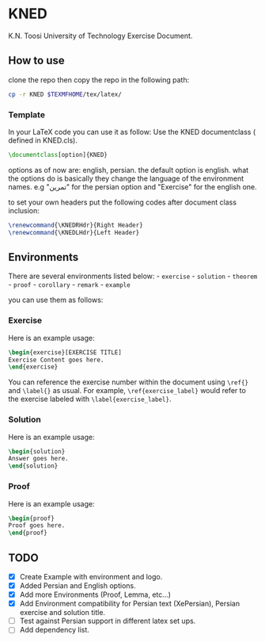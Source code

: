 # KNED
K.N. Toosi University of Technology Exercise Document.

## How to use

clone the repo then copy the repo in the following path:

```sh
cp -r KNED $TEXMFHOME/tex/latex/
```
### Template 
In your LaTeX code you can use it as follow:
Use the KNED documentclass ( defined in KNED.cls).
```latex
\documentclass[option]{KNED}
```
options as of now are: english, persian.
the default option is english.
what the options do is basically they change the language of the
environment names.
e.g "تمرین" for the persian option and "Exercise" for the english one.

to set your own headers put the following codes after document class inclusion:

```latex
\renewcommand{\KNEDRHdr}{Right Header}
\renewcommand{\KNEDLHdr}{Left Header}
```

## Environments
There are several environments listed below:
    - `exercise`
    - `solution`
    - `theorem`
    - `proof`
    - `corollary`
    - `remark`
    - `example`

you can use them as follows:

### Exercise
Here is an example usage:
```latex
\begin{exercise}[EXERCISE TITLE]
Exercise Content goes here.
\end{exercise}
```
You can reference the exercise number within the document using `\ref{}` and `\label{}` as usual. For example, `\ref{exercise_label}` would refer to the exercise labeled with `\label{exercise_label}`.

### Solution
Here is an example usage:
```latex
\begin{solution}
Answer goes here.
\end{solution}
```
### Proof
Here is an example usage:
```latex
\begin{proof}
Proof goes here.
\end{proof}
```
## TODO

- [x] Create Example with environment and logo.
- [x] Added Persian and English options.
- [x] Add more Environments (Proof, Lemma, etc...)
- [x] Add Environment compatibility for Persian text (XePersian), Persian exercise and solution title.
- [ ] Test against Persian support in different latex set ups.
- [ ] Add dependency list.

